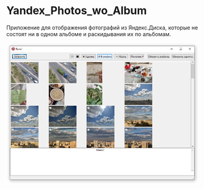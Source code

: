 # Yandex_Photos_wo_Album
 Приложение для отображения фотографий из Яндекс.Диска, которые не состоят ни в одном альбоме и раскидывания их по альбомам.

![](2023-07-07_14-59-32.png)
